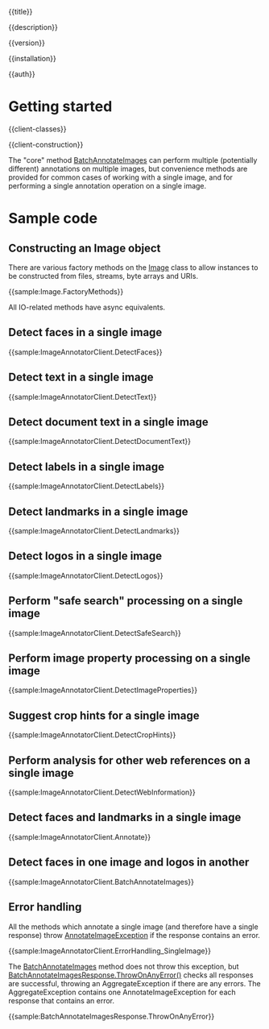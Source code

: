 {{title}}

{{description}}

{{version}}

{{installation}}

{{auth}}

# Getting started

{{client-classes}}

{{client-construction}}

The "core" method [BatchAnnotateImages](obj/api/Google.Cloud.Vision.V1P2Beta1.ImageAnnotatorClient.yml#Google_Cloud_Vision_V1P2Beta1_ImageAnnotatorClient_BatchAnnotateImages_System_Collections_Generic_IEnumerable_Google_Cloud_Vision_V1P2Beta1_AnnotateImageRequest__Google_Api_Gax_Grpc_CallSettings_)
can perform multiple (potentially different) annotations on multiple
images, but convenience methods are provided for common cases of
working with a single image, and for performing a single annotation
operation on a single image.

# Sample code

## Constructing an Image object

There are various factory methods on the
[Image](obj/api/Google.Cloud.Vision.V1P2Beta1.Image.yml) class to allow
instances to be constructed from files, streams, byte arrays and URIs.

{{sample:Image.FactoryMethods}}

All IO-related methods have async equivalents.

## Detect faces in a single image

{{sample:ImageAnnotatorClient.DetectFaces}}

## Detect text in a single image

{{sample:ImageAnnotatorClient.DetectText}}

## Detect document text in a single image

{{sample:ImageAnnotatorClient.DetectDocumentText}}

## Detect labels in a single image

{{sample:ImageAnnotatorClient.DetectLabels}}

## Detect landmarks in a single image

{{sample:ImageAnnotatorClient.DetectLandmarks}}

## Detect logos in a single image

{{sample:ImageAnnotatorClient.DetectLogos}}

## Perform "safe search" processing on a single image

{{sample:ImageAnnotatorClient.DetectSafeSearch}}

## Perform image property processing on a single image

{{sample:ImageAnnotatorClient.DetectImageProperties}}

## Suggest crop hints for a single image

{{sample:ImageAnnotatorClient.DetectCropHints}}

## Perform analysis for other web references on a single image

{{sample:ImageAnnotatorClient.DetectWebInformation}}

## Detect faces and landmarks in a single image

{{sample:ImageAnnotatorClient.Annotate}}

## Detect faces in one image and logos in another

{{sample:ImageAnnotatorClient.BatchAnnotateImages}}

## Error handling

All the methods which annotate a single image (and therefore have a single response) throw
[AnnotateImageException](obj/api/Google.Cloud.Vision.V1P2Beta1.AnnotateImageException.yml) if the response
contains an error.

{{sample:ImageAnnotatorClient.ErrorHandling_SingleImage}}

The [BatchAnnotateImages](obj/api/Google.Cloud.Vision.V1P2Beta1.ImageAnnotatorClient.yml#Google_Cloud_Vision_V1P2Beta1_ImageAnnotatorClient_BatchAnnotateImages_System_Collections_Generic_IEnumerable_Google_Cloud_Vision_V1P2Beta1_AnnotateImageRequest__Google_Api_Gax_Grpc_CallSettings_)
method does not throw this exception, but [BatchAnnotateImagesResponse.ThrowOnAnyError()](obj/api/Google.Cloud.Vision.V1P2Beta1.BatchAnnotateImagesResponse.yml##Google_Cloud_Vision_V1P2Beta1_BatchAnnotateImagesResponse_ThrowOnAnyError) checks
all responses are successful, throwing an AggregateException if there are any errors.
The AggregateException contains one AnnotateImageException for each response that contains an error.

{{sample:BatchAnnotateImagesResponse.ThrowOnAnyError}}
